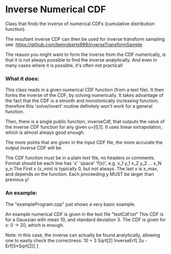 # Inverse Numerical CDF

Class that finds the inverse of numerical CDFs (cumulative distribution function).

The resultant inverse CDF can then be used for inverse transform sampling
  see: https://github.com/benroberts999/inverseTransformSample

The reason you might want to form the inverse from the CDF numerically, is that
it is not always possible to find the inverse analytically.
And even in many cases where it is possible, it's often not practical!

### What it does:

This class reads in a given numerical CDF function (from a text file).
It then forms the inverse of the CDF, by solving numerically.
It takes advantage of the fact that the CDF is a smooth and monotonically
increasing function; therefore this 'solve/invert' routine definitely won't
work for a general function.

Then, there is a single public function, inverseCdf, that outputs the value of
the inverse CDF function for any given u=[0,1].
It uses linear extrapolation, which is almost always good enough.

The more points that are given in the input CDF file, the more accurate the output inverse CDF will be.

The CDF function must be in a plain text file, no headers or comments.
Format should be each line has 'x' 'space' 'f(x)', e.g.
  x_1 y_1
  x_2 y_2
  ...
  x_N y_n
The First x (x_min) is typically 0, but not always.
The last x is x_max, and depends on the function.
Each proceeding y MUST be larger than previous y!

### An example:

The "exampleProgram.cpp" just shows a very basic example.

An example numerical CDF is given in the text file "testCdf.txt"
This CDF is for a Gaussian with mean 10, and standard deviation 3.
The CDF is given for x: 0 -> 20, which is enough.

Note: in this case, the inverse can actually be found analytically, allowing
one to easily check the correctness:
  10 + 3 Sqrt[2] InverseErf[ 2u - Erf[5*Sqrt[2]] ]
